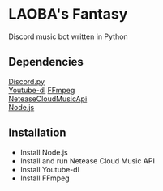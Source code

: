 # LAOBA's Fantasy
Discord music bot written in Python

## Dependencies
[Discord.py](https://github.com/Rapptz/discord.py)  
[Youtube-dl](https://github.com/ytdl-org/youtube-dl)
[FFmpeg](https://github.com/FFmpeg/FFmpeg)  
[NeteaseCloudMusicApi](https://github.com/Binaryify/NeteaseCloudMusicApi)  
[Node.js](https://github.com/nodejs/node)

## Installation
- Install Node.js
- Install and run Netease Cloud Music API
- Install Youtube-dl
- Install FFmpeg
